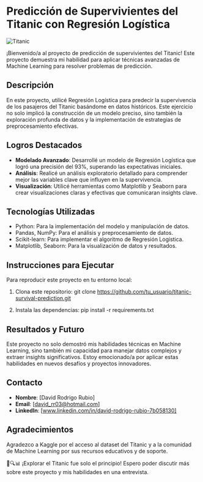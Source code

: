 # Predicción de Supervivientes del Titanic con Regresión Logística

![Titanic](titanic.jpg)

¡Bienvenido/a al proyecto de predicción de supervivientes del Titanic! Este proyecto demuestra mi habilidad para aplicar técnicas avanzadas de Machine Learning para resolver problemas de predicción.

## Descripción
En este proyecto, utilicé Regresión Logística para predecir la supervivencia de los pasajeros del Titanic basándome en datos históricos. Este ejercicio no solo implicó la construcción de un modelo preciso, sino también la exploración profunda de datos y la implementación de estrategias de preprocesamiento efectivas.


## Logros Destacados
- **Modelado Avanzado**: Desarrollé un modelo de Regresión Logística que logró una precisión del 93%, superando las expectativas iniciales.
- **Análisis**: Realicé un análisis exploratorio detallado para comprender mejor las variables clave que influyen en la supervivencia.
- **Visualización**: Utilicé herramientas como Matplotlib y Seaborn para crear visualizaciones claras y efectivas que comunicaran insights clave.


## Tecnologías Utilizadas
- Python: Para la implementación del modelo y manipulación de datos.
- Pandas, NumPy: Para el análisis y preprocesamiento de datos.
- Scikit-learn: Para implementar el algoritmo de Regresión Logística.
- Matplotlib, Seaborn: Para la visualización de datos y resultados.


## Instrucciones para Ejecutar
Para reproducir este proyecto en tu entorno local:

1. Clona este repositorio:
git clone https://github.com/tu_usuario/titanic-survival-prediction.git

2. Instala las dependencias:
pip install -r requirements.txt


## Resultados y Futuro
Este proyecto no solo demostró mis habilidades técnicas en Machine Learning, sino también mi capacidad para manejar datos complejos y extraer insights significativos. Estoy emocionado/a por aplicar estas habilidades en nuevos desafíos y proyectos innovadores.


## Contacto
- **Nombre**: [David Rodrigo Rubio]
- **Email**: [david_rr03@hotmail.com]
- **LinkedIn**: [www.linkedin.com/in/david-rodrigo-rubio-7b058130]


## Agradecimientos
Agradezco a Kaggle por el acceso al dataset del Titanic y a la comunidad de Machine Learning por sus recursos educativos y de soporte.


🚢🔍📊 ¡Explorar el Titanic fue solo el principio! Espero poder discutir más sobre este proyecto y mis habilidades en una entrevista.


